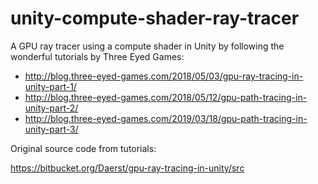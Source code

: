 # unity-compute-shader-ray-tracer

A GPU ray tracer using a compute shader in Unity by following the wonderful tutorials by Three Eyed Games:

- http://blog.three-eyed-games.com/2018/05/03/gpu-ray-tracing-in-unity-part-1/
- http://blog.three-eyed-games.com/2018/05/12/gpu-path-tracing-in-unity-part-2/
- http://blog.three-eyed-games.com/2019/03/18/gpu-path-tracing-in-unity-part-3/

Original source code from tutorials:

https://bitbucket.org/Daerst/gpu-ray-tracing-in-unity/src
